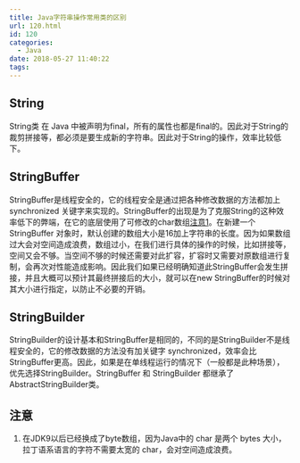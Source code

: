 ```yaml
---
title: Java字符串操作常用类的区别
url: 120.html
id: 120
categories:
  - Java
date: 2018-05-27 11:40:22
tags:
---
```


String
------

String类 在 Java 中被声明为final，所有的属性也都是final的。因此对于String的裁剪拼接等，都必须是要生成新的字符串。因此对于String的操作，效率比较低下。

<!--more-->

StringBuffer
------------

StringBuffer是线程安全的，它的线程安全是通过把各种修改数据的方法都加上 synchronized 关键字来实现的。StringBuffer的出现是为了克服String的这种效率低下的弊端，在它的底层使用了可修改的char数组[注意1](#warn1)。在新建一个StringBuffer 对象时，默认创建的数组大小是16加上字符串的长度。因为如果数组过大会对空间造成浪费，数组过小，在我们进行具体的操作的时候，比如拼接等，空间又会不够。当空间不够的时候还需要对此扩容，扩容时又需要对原数组进行复制，会再次对性能造成影响。因此我们如果已经明确知道此StringBuffer会发生拼接，并且大概可以预计其最终拼接后的大小，就可以在new StringBuffer的时候对其大小进行指定，以防止不必要的开销。

StringBuilder
-------------

StringBuilder的设计基本和StringBuffer是相同的，不同的是StringBuilder不是线程安全的，它的修改数据的方法没有加关键字 synchronized，效率会比StringBuffer更高。因此，如果是在单线程运行的情况下（一般都是此种场景），优先选择StringBuilder。StringBuffer 和 StringBuilder 都继承了 AbstractStringBuilder类。

注意
--

1.  在JDK9以后已经换成了byte数组，因为Java中的 char 是两个 bytes 大小，拉丁语系语言的字符不需要太宽的 char，会对空间造成浪费。